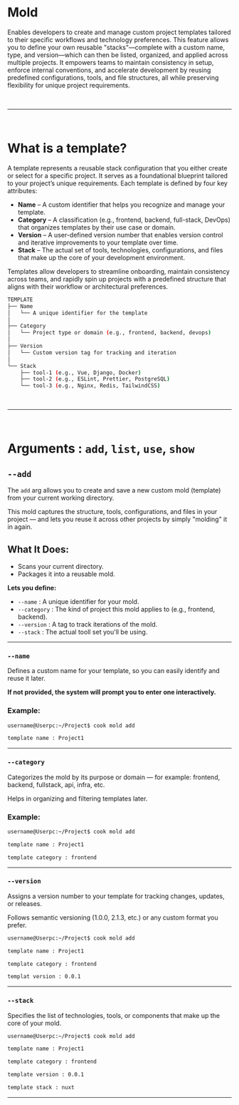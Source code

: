 # Mold
<p>Enables developers to create and manage custom project templates tailored to their specific workflows and technology preferences. This feature allows you to define your own reusable "stacks"—complete with a custom name, type, and version—which can then be listed, organized, and applied across multiple projects. It empowers teams to maintain consistency in setup, enforce internal conventions, and accelerate development by reusing predefined configurations, tools, and file structures, all while preserving flexibility for unique project requirements.</p>

<br>
<hr>
<br>


# What is a template?

<p>A template represents a reusable stack configuration that you either create or select for a specific project. It serves as a foundational blueprint tailored to your project’s unique requirements. Each template is defined by four key attributes:</p>

* **Name** – A custom identifier that helps you recognize and manage your template.
* **Category** – A classification (e.g., frontend, backend, full-stack, DevOps) that organizes templates by their use case or domain.
* **Version** – A user-defined version number that enables version control and iterative improvements to your template over time.
* **Stack** – The actual set of tools, technologies, configurations, and files that make up the core of your development environment.

<p>Templates allow developers to streamline onboarding, maintain consistency across teams, and rapidly spin up projects with a predefined structure that aligns with their workflow or architectural preferences.</p>

```bash
TEMPLATE
├── Name
│   └── A unique identifier for the template
│
├── Category
│   └── Project type or domain (e.g., frontend, backend, devops)
│
├── Version
│   └── Custom version tag for tracking and iteration
│
└── Stack
    ├── tool-1 (e.g., Vue, Django, Docker)
    ├── tool-2 (e.g., ESLint, Prettier, PostgreSQL)
    └── tool-3 (e.g., Nginx, Redis, TailwindCSS)
```
<br>
<hr>
<br>

# Arguments : ```add```, ```list```, ```use```, ```show```
## ```--add```
The ```add``` arg allows you to create and save a new custom mold (template) from your current working directory.

This mold captures the structure, tools, configurations, and files in your project — and lets you reuse it across other projects by simply "molding" it in again.

## What It Does:
* Scans your current directory.
* Packages it into a reusable mold.

**Lets you define:**

* ```--name``` : A unique identifier for your mold.
* ```--category``` : The kind of project this mold applies to (e.g., frontend, backend).
* ```--version``` : A tag to track iterations of the mold.
* ```--stack``` : The actual tooll set you'll be using.

<hr>


### ```--name```
Defines a custom name for your template, so you can easily identify and reuse it later.

**If not provided, the system will prompt you to enter one interactively.**

### Example:
```bash
username@Userpc:~/Project$ cook mold add

template name : Project1
```
<hr>

### ```--category```
Categorizes the mold by its purpose or domain — for example:
frontend, backend, fullstack, api, infra, etc.

Helps in organizing and filtering templates later.
### Example:
```bash
username@Userpc:~/Project$ cook mold add

template name : Project1

template category : frontend
```
<hr>

### ```--version```
Assigns a version number to your template for tracking changes, updates, or releases.

Follows semantic versioning (1.0.0, 2.1.3, etc.) or any custom format you prefer.

```bash
username@Userpc:~/Project$ cook mold add

template name : Project1

template category : frontend

templat version : 0.0.1
```
<hr>

### ```--stack```

Specifies the list of technologies, tools, or components that make up the core of your mold.

```bash
username@Userpc:~/Project$ cook mold add

template name : Project1

template category : frontend

template version : 0.0.1

template stack : nuxt
```
<hr>


